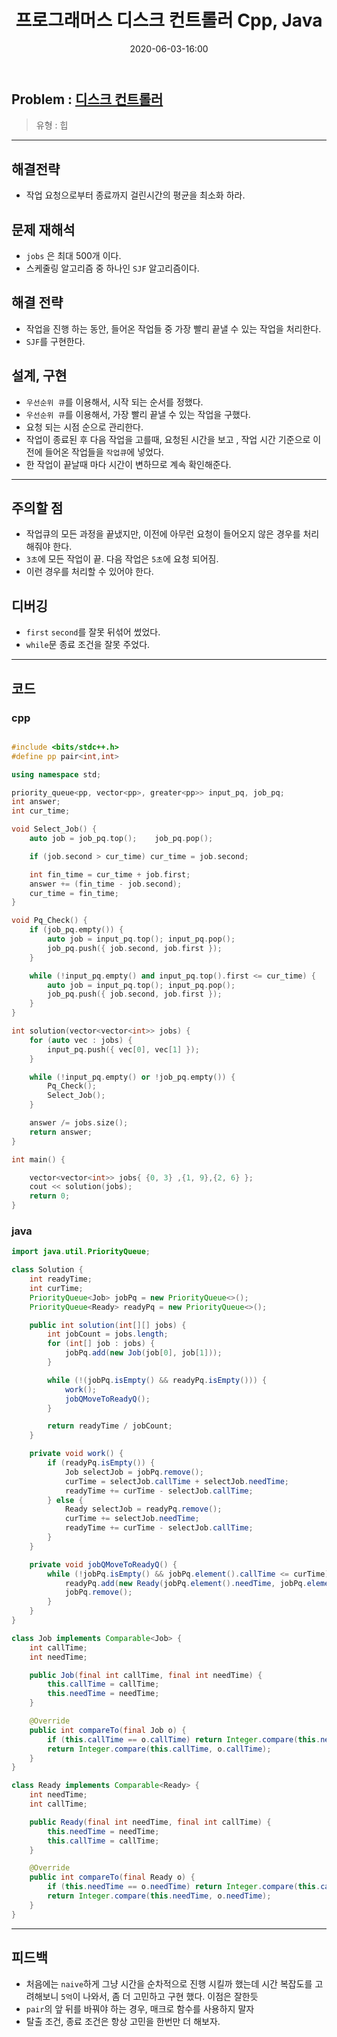 ﻿---
title: 프로그래머스 디스크 컨트롤러 Cpp, Java
date: 2020-06-03-16:00
categories:
- PS

tags:
- Programmers
- PS
- Problem Solve
- heap

---

## Problem : [디스크 컨트롤러](https://programmers.co.kr/learn/courses/30/lessons/42627)
> 유형 : 힙

---
 
 
 
## 해결전략
* 작업 요청으로부터 종료까지 걸린시간의 평균을 최소화 하라.

## 문제 재해석
* `jobs` 은 최대 500개 이다.
* 스케줄링 알고리즘 중 하나인 `SJF` 알고리즘이다.

## 해결 전략
* 작업을 진행 하는 동안, 들어온 작업들 중 가장 빨리 끝낼 수 있는 작업을 처리한다.
* `SJF`를 구현한다.

## 설계, 구현
* `우선순위 큐`를 이용해서, 시작 되는 순서를 정했다.
* `우선순위 큐`를 이용해서, 가장 빨리 끝낼 수 있는 작업을 구했다.
* 요청 되는 시점 순으로 관리한다.
* 작업이 종료된 후 다음 작업을 고를때, 요청된 시간을 보고 , 작업 시간 기준으로 이전에 들어온 작업들을 `작업큐`에 넣었다.
* 한 작업이 끝날때 마다 시간이 변하므로 계속 확인해준다.

---


## 주의할 점
* 작업큐의 모든 과정을 끝냈지만, 이전에 아무런 요청이 들어오지 않은 경우를 처리 해줘야 한다.
* `3초`에 모든 작업이 끝. 다음 작업은 `5초`에 요청 되어짐.
* 이런 경우를 처리할 수 있어야 한다.

## 디버깅
* `first` `second`를 잘못 뒤섞어 썼었다.
* `while`문 종료 조건을 잘못 주었다.

---

## 코드

### cpp

```c++

#include <bits/stdc++.h>
#define pp pair<int,int>

using namespace std;

priority_queue<pp, vector<pp>, greater<pp>> input_pq, job_pq;
int answer;
int cur_time;

void Select_Job() {
    auto job = job_pq.top();    job_pq.pop();

	if (job.second > cur_time) cur_time = job.second;

	int fin_time = cur_time + job.first;
	answer += (fin_time - job.second);
	cur_time = fin_time;
}

void Pq_Check() {
    if (job_pq.empty()) {
        auto job = input_pq.top(); input_pq.pop();
        job_pq.push({ job.second, job.first });
    }

    while (!input_pq.empty() and input_pq.top().first <= cur_time) {
        auto job = input_pq.top(); input_pq.pop();
        job_pq.push({ job.second, job.first });
    }
}

int solution(vector<vector<int>> jobs) {
    for (auto vec : jobs) {
        input_pq.push({ vec[0], vec[1] });
    }

    while (!input_pq.empty() or !job_pq.empty()) {
        Pq_Check();
        Select_Job();
    }

    answer /= jobs.size();
    return answer;
}

int main() {

    vector<vector<int>> jobs{ {0, 3} ,{1, 9},{2, 6} };
    cout << solution(jobs);
    return 0;
}
```

### java

```java
import java.util.PriorityQueue;

class Solution {
    int readyTime;
    int curTime;
    PriorityQueue<Job> jobPq = new PriorityQueue<>();
    PriorityQueue<Ready> readyPq = new PriorityQueue<>();

    public int solution(int[][] jobs) {
        int jobCount = jobs.length;
        for (int[] job : jobs) {
            jobPq.add(new Job(job[0], job[1]));
        }

        while (!(jobPq.isEmpty() && readyPq.isEmpty())) {
            work();
            jobQMoveToReadyQ();
        }

        return readyTime / jobCount;
    }

    private void work() {
        if (readyPq.isEmpty()) {
            Job selectJob = jobPq.remove();
            curTime = selectJob.callTime + selectJob.needTime;
            readyTime += curTime - selectJob.callTime;
        } else {
            Ready selectJob = readyPq.remove();
            curTime += selectJob.needTime;
            readyTime += curTime - selectJob.callTime;
        }
    }

    private void jobQMoveToReadyQ() {
        while (!jobPq.isEmpty() && jobPq.element().callTime <= curTime) {
            readyPq.add(new Ready(jobPq.element().needTime, jobPq.element().callTime));
            jobPq.remove();
        }
    }
}

class Job implements Comparable<Job> {
    int callTime;
    int needTime;

    public Job(final int callTime, final int needTime) {
        this.callTime = callTime;
        this.needTime = needTime;
    }

    @Override
    public int compareTo(final Job o) {
        if (this.callTime == o.callTime) return Integer.compare(this.needTime, o.needTime);
        return Integer.compare(this.callTime, o.callTime);
    }
}

class Ready implements Comparable<Ready> {
    int needTime;
    int callTime;

    public Ready(final int needTime, final int callTime) {
        this.needTime = needTime;
        this.callTime = callTime;
    }

    @Override
    public int compareTo(final Ready o) {
        if (this.needTime == o.needTime) return Integer.compare(this.callTime, o.callTime);
        return Integer.compare(this.needTime, o.needTime);
    }
}
```

---

## 피드백
* 처음에는 `naive`하게 그냥 시간을 순차적으로 진행 시킬까 했는데 시간 복잡도를 고려해보니 `5억`이 나와서, 좀 더 고민하고 구현 했다. 이점은 잘한듯
* `pair`의 앞 뒤를 바꿔야 하는 경우, 매크로 함수를 사용하지 말자
* 탈출 조건, 종료 조건은 항상 고민을 한번만 더 해보자.